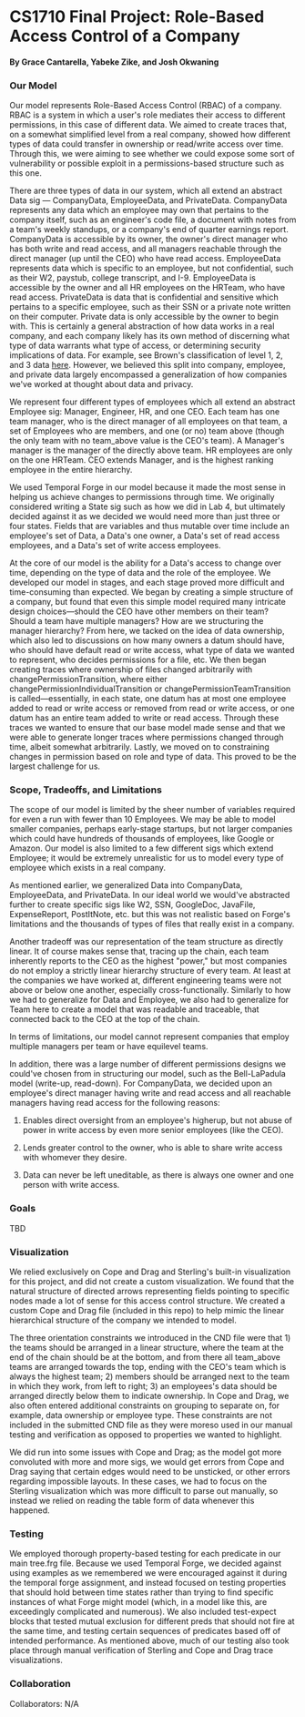 # CS1710 Final Project: Role-Based Access Control of a Company

#### By Grace Cantarella, Yabeke Zike, and Josh Okwaning

### Our Model

Our model represents Role-Based Access Control (RBAC) of a company. RBAC is a system in which a user's role mediates their access to different permissions, in this case of different data. We aimed to create traces that, on a somewhat simplified level from a real company, showed how different types of data could transfer in ownership or read/write access over time. Through this, we were aiming to see whether we could expose some sort of vulnerability or possible exploit in a permissions-based structure such as this one.

There are three types of data in our system, which all extend an abstract Data sig — CompanyData, EmployeeData, and PrivateData. CompanyData represents any data which an employee may own that pertains to the company itself, such as an engineer's code file, a document with notes from a team's weekly standups, or a company's end of quarter earnings report. CompanyData is accessible by its owner, the owner's direct manager who has both write and read access, and all managers reachable through the direct manager (up until the CEO) who have read access. EmployeeData represents data which is specific to an employee, but not confidential, such as their W2, paystub, college transcript, and I-9. EmployeeData is accessible by the owner and all HR employees on the HRTeam, who have read access. PrivateData is data that is confidential and sensitive which pertains to a specific employee, such as their SSN or a private note written on their computer. Private data is only accessible by the owner to begin with. This is certainly a general abstraction of how data works in a real company, and each company likely has its own method of discerning what type of data warrants what type of access, or determining security implications of data. For example, see Brown's classification of level 1, 2, and 3 data [here](https://it.brown.edu/policies/data-risk-classifications). However, we believed this split into company, employee, and private data largely encompassed a generalization of how companies we've worked at thought about data and privacy.

We represent four different types of employees which all extend an abstract Employee sig: Manager, Engineer, HR, and one CEO. Each team has one team manager, who is the direct manager of all employees on that team, a set of Employees who are members, and one (or no) team above (though the only team with no team_above value is the CEO's team). A Manager's manager is the manager of the directly above team. HR employees are only on the one HRTeam. CEO extends Manager, and is the highest ranking employee in the entire hierarchy.

We used Temporal Forge in our model because it made the most sense in helping us achieve changes to permissions through time. We originally considered writing a State sig such as how we did in Lab 4, but ultimately decided against it as we decided we would need more than just three or four states. Fields that are variables and thus mutable over time include an employee's set of Data, a Data's one owner, a Data's set of read access employees, and a Data's set of write access employees.

At the core of our model is the ability for a Data's access to change over time, depending on the type of data and the role of the employee. We developed our model in stages, and each stage proved more difficult and time-consuming than expected. We began by creating a simple structure of a company, but found that even this simple model required many intricate design choices—should the CEO have other members on their team? Should a team have multiple managers? How are we structuring the manager hierarchy? From here, we tacked on the idea of data ownership, which also led to discussions on how many owners a datum should have, who should have default read or write access, what type of data we wanted to represent, who decides permissions for a file, etc. We then began creating traces where ownership of files changed arbitrarily with changePermissionTransition, where either changePermissionIndividualTransition or changePermissionTeamTransition is called—essentially, in each state, one datum has at most one employee added to read or write access or removed from read or write access, or one datum has an entire team added to write or read access. Through these traces we wanted to ensure that our base model made sense and that we were able to generate longer traces where permissions changed through time, albeit somewhat arbitrarily. Lastly, we moved on to constraining changes in permission based on role and type of data. This proved to be the largest challenge for us.

<!-- (what the model proved) -->

<!-- INSERT IMAGES OF INSTANCES !!!!!!!!!!!!!!!!!!!!! -->

### Scope, Tradeoffs, and Limitations

The scope of our model is limited by the sheer number of variables required for even a run with fewer than 10 Employees. We may be able to model smaller companies, perhaps early-stage startups, but not larger companies which could have hundreds of thousands of employees, like Google or Amazon. Our model is also limited to a few different sigs which extend Employee; it would be extremely unrealistic for us to model every type of employee which exists in a real company.

As mentioned earlier, we generalized Data into CompanyData, EmployeeData, and PrivateData. In our ideal world we would've abstracted further to create specific sigs like W2, SSN, GoogleDoc, JavaFile, ExpenseReport, PostItNote, etc. but this was not realistic based on Forge's limitations and the thousands of types of files that really exist in a company.

Another tradeoff was our representation of the team structure as directly linear. It of course makes sense that, tracing up the chain, each team inherently reports to the CEO as the highest "power," but most companies do not employ a strictly linear hierarchy structure of every team. At least at the companies we have worked at, different engineering teams were not above or below one another, especially cross-functionally. Similarly to how we had to generalize for Data and Employee, we also had to generalize for Team here to create a model that was readable and traceable, that connected back to the CEO at the top of the chain.

In terms of limitations, our model cannot represent companies that employ multiple managers per team or have equilevel teams. 

In addition, there was a large number of different permissions designs we could've chosen from in structuring our model, such as the Bell-LaPadula model (write-up, read-down). For CompanyData, we decided upon an employee's direct manager having write and read access and all reachable managers having read access for the following reasons: 
1) Enables direct oversight from an employee's higherup, but not abuse of power in write access by even more senior employees (like the CEO).

2) Lends greater control to the owner, who is able to share write access with whomever they desire.

3) Data can never be left uneditable, as there is always one owner and one person with write access.

<!-- (explain goals) -->

### Goals

TBD

### Visualization

We relied exclusively on Cope and Drag and Sterling's built-in visualization for this project, and did not create a custom visualization. We found that the natural structure of directed arrows representing fields pointing to specific nodes made a lot of sense for this access control structure. We created a custom Cope and Drag file (included in this repo) to help mimic the linear hierarchical structure of the company we intended to model.

The three orientation constraints we introduced in the CND file were that 1) the teams should be arranged in a linear structure, where the team at the end of the chain should be at the bottom, and from there all team_above teams are arranged towards the top, ending with the CEO's team which is always the highest team; 2) members should be arranged next to the team in which they work, from left to right; 3) an employees's data should be arranged directly below them to indicate ownership. In Cope and Drag, we also often entered additional constraints on grouping to separate on, for example, data ownership or employee type. These constraints are not included in the submitted CND file as they were moreso used in our manual testing and verification as opposed to properties we wanted to highlight.

We did run into some issues with Cope and Drag; as the model got more convoluted with more and more sigs, we would get errors from Cope and Drag saying that certain edges would need to be unsticked, or other errors regarding impossible layouts. In these cases, we had to focus on the Sterling visualization which was more difficult to parse out manually, so instead we relied on reading the table form of data whenever this happened.

### Testing

We employed thorough property-based testing for each predicate in our main tree.frg file. Because we used Temporal Forge, we decided against using examples as we remembered we were encouraged against it during the temporal forge assignment, and instead focused on testing properties that should hold between time states rather than trying to find specific instances of what Forge might model (which, in a model like this, are exceedingly complicated and numerous). We also included test-expect blocks that tested mutual exclusion for different preds that should not fire at the same time, and testing certain sequences of predicates based off of intended performance. As mentioned above, much of our testing also took place through manual verification of Sterling and Cope and Drag trace visualizations. 

### Collaboration

Collaborators: N/A
